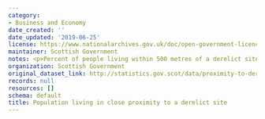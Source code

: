 ```yaml
---
category:
- Business and Economy
date_created: ''
date_updated: '2019-06-25'
license: https://www.nationalarchives.gov.uk/doc/open-government-licence/version/3/
maintainer: Scottish Government
notes: <p>Percent of people living within 500 metres of a derelict site.</p>
organization: Scottish Government
original_dataset_link: http://statistics.gov.scot/data/proximity-to-derelict-site
records: null
resources: []
schema: default
title: Population living in close proximity to a derelict site
---
```

